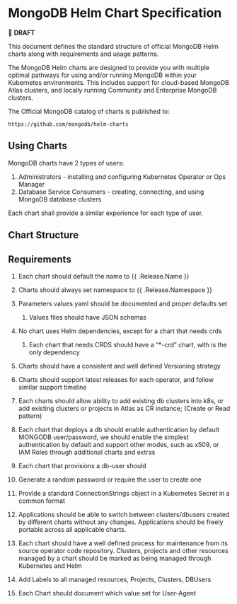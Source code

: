 # MongoDB Helm Chart Specification

:construction:
__DRAFT__

This document defines the standard structure of official 
MongoDB Helm charts along with requirements and usage patterns.

The MongoDB Helm charts are designed to provide you with multiple 
optimal pathways for using and/or running MongoDB within your Kubernetes
environments. This includes support for cloud-based MongoDB Atlas clusters, 
and locally running Community and Enterprise MongoDB clusters. 


The Official MongoDB catalog of charts is published to:

```
https://github.com/mongodb/helm-charts
```
## Using Charts

MongoDB charts have 2 types of users:

1. Administrators - installing and configuring Kubernetes Operator or Ops Manager
2. Database Service Consumers - creating, connecting, and using MongoDB database clusters

Each chart shall provide a similar experience for each type of user.

## Chart Structure


## Requirements

1. Each chart should default the name to {{ .Release.Name }}

1. Charts should always set namespace to {{ .Release.Namespace }}

1. Parameters values.yaml should be documented and proper defaults set
    1. Values files should have JSON schemas

1. No chart uses Helm dependencies, except for a chart that needs crds
    1. Each chart that needs CRDS should have a “*-crd” chart, with is the only dependency

1. Charts should have a consistent and well defined Versioning strategy

1. Charts should support latest releases for each operator, and follow similar support timeline

1. Each charts should allow ability to add existing db clusters into k8s, or add existing clusters or projects in Atlas as CR instance; (Create or Read pattern)

1. Each chart that deploys a db should enable authentication by default
MONGODB user/password, we should enable the simplest authentication by default and support other modes, such as x509, or IAM Roles through additional charts and extras

1. Each chart that provisions a db-user should

1. Generate a random password or require the user to create one

1. Provide a standard ConnectionStrings object in a Kubernetes Secret in a common format

1. Applications should be able to switch between clusters/dbusers created by different charts without any changes. Applications should be freely portable across all applicable charts.

1. Each chart should have a well defined process for maintenance from its source operator code repository.
Clusters, projects and other resources managed by a chart should be marked as being managed through Kubernetes and Helm

1. Add Labels to all managed resources, Projects, Clusters, DBUsers

1. Each Chart should document which value set for User-Agent

